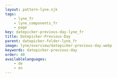 ```yaml
---
layout: pattern-lyne.njk
tags: 
    - lyne_fr
    - lyne_components_fr
    - page
key: datepicker-previous-day-lyne_fr
title: Datepicker-Previous-Day
parent: datepicker-folder-lyne_fr
image: lyne/overview/datepicker-previous-day.webp
keywords: datepicker-previous-day
order: 40
availablelanguages: 
    - de
    - en
---
```

